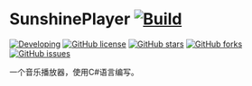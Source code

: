 # SunshinePlayer [![Build](https://ci.appveyor.com/api/projects/status/1qp88k8yiljewrmf?svg=true&retina=true)](https://ci.appveyor.com/project/LimingJin/sunshineplayer)
[![Developing](https://img.shields.io/badge/Sunshine%20Player-developing-yellow.svg)](https://github.com/772807886/SunshinePlayer)
[![GitHub license](https://img.shields.io/badge/license-AGPL-blue.svg)](https://raw.githubusercontent.com/772807886/SunshinePlayer/start/LICENSE)
[![GitHub stars](https://img.shields.io/github/stars/772807886/SunshinePlayer.svg)](https://github.com/772807886/SunshinePlayer/stargazers)
[![GitHub forks](https://img.shields.io/github/forks/772807886/SunshinePlayer.svg)](https://github.com/772807886/SunshinePlayer/network)
[![GitHub issues](https://img.shields.io/github/issues/772807886/SunshinePlayer.svg)](https://github.com/772807886/SunshinePlayer/issues)

一个音乐播放器，使用C#语言编写。
